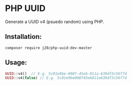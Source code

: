 PHP UUID
========

Generate a UUID v4 (psuedo random) using PHP.

## Installation:

```
composer require j20/php-uuid:dev-master
```

## Usage:

```PHP
UUID::v4()  // E.g. 5c01e9be-008f-45eb-811a-639df3c56f7d
UUID::v4(false) // E.g. 5c01e9be008f45eb811a639df3c56f7d
```
